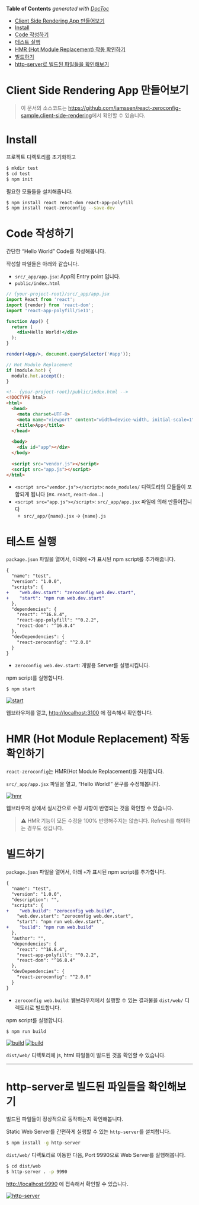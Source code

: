 <!-- START doctoc generated TOC please keep comment here to allow auto update -->
<!-- DON'T EDIT THIS SECTION, INSTEAD RE-RUN doctoc TO UPDATE -->
**Table of Contents**  *generated with [DocToc](https://github.com/thlorenz/doctoc)*

- [Client Side Rendering App 만들어보기](#client-side-rendering-app-%EB%A7%8C%EB%93%A4%EC%96%B4%EB%B3%B4%EA%B8%B0)
- [Install](#install)
- [Code 작성하기](#code-%EC%9E%91%EC%84%B1%ED%95%98%EA%B8%B0)
- [테스트 실행](#%ED%85%8C%EC%8A%A4%ED%8A%B8-%EC%8B%A4%ED%96%89)
- [HMR (Hot Module Replacement) 작동 확인하기](#hmr-hot-module-replacement-%EC%9E%91%EB%8F%99-%ED%99%95%EC%9D%B8%ED%95%98%EA%B8%B0)
- [빌드하기](#%EB%B9%8C%EB%93%9C%ED%95%98%EA%B8%B0)
- [http-server로 빌드된 파일들을 확인해보기](#http-server%EB%A1%9C-%EB%B9%8C%EB%93%9C%EB%90%9C-%ED%8C%8C%EC%9D%BC%EB%93%A4%EC%9D%84-%ED%99%95%EC%9D%B8%ED%95%B4%EB%B3%B4%EA%B8%B0)

<!-- END doctoc generated TOC please keep comment here to allow auto update -->

# Client Side Rendering App 만들어보기

> 이 문서의 소스코드는 <https://github.com/iamssen/react-zeroconfig-sample.client-side-rendering>에서 확인할 수 있습니다.

# Install

프로젝트 디렉토리를 초기화하고

```sh
$ mkdir test
$ cd test
$ npm init
```

필요한 모듈들을 설치해줍니다.

```sh
$ npm install react react-dom react-app-polyfill
$ npm install react-zeroconfig --save-dev
```

# Code 작성하기

간단한 “Hello World” Code를 작성해봅니다.

작성할 파일들은 아래와 같습니다.

- `src/_app/app.jsx`: App의 Entry point 입니다.
- `public/index.html`

```jsx
// {your-project-root}/src/_app/app.jsx
import React from 'react';
import {render} from 'react-dom';
import 'react-app-polyfill/ie11';

function App() {
  return (
    <div>Hello World!</div>
  );
}

render(<App/>, document.querySelector('#app'));

// Hot Module Replacement
if (module.hot) {
  module.hot.accept();
}
```

```html
<!-- {your-project-root}/public/index.html -->
<!DOCTYPE html>
<html>
  <head>
    <meta charset=UTF-8>
    <meta name="viewport" content="width=device-width, initial-scale=1">
    <title>App</title>
  </head>
  
  <body>
    <div id="app"></div>
  </body>
  
  <script src="vendor.js"></script>
  <script src="app.js"></script>
</html>
```

- `<script src="vendor.js"></script>`: `node_modules/` 디렉토리의 모듈들이 포함되게 됩니다 (ex. `react`, `react-dom`...)
- `<script src="app.js"></script>`: `src/_app/app.jsx` 파일에 의해 만들어집니다
  - `src/_app/{name}.jsx` → `{name}.js`

# 테스트 실행

`package.json` 파일을 열어서, 아래에 `+`가 표시된 npm script를 추가해줍니다.

```diff
{
  "name": "test",
  "version": "1.0.0",
  "scripts": {
+    "web.dev.start": "zeroconfig web.dev.start",
+    "start": "npm run web.dev.start"
  },
  "dependencies": {
    "react": "^16.8.4",
    "react-app-polyfill": "^0.2.2",
    "react-dom": "^16.8.4"
  },
  "devDependencies": {
    "react-zeroconfig": "^2.0.0"
  }
}
```

- `zeroconfig web.dev.start`: 개발용 Server를 실행시킵니다.

npm script를 실행합니다.

```sh
$ npm start
```

[![start](images/start.gif)](images/start.gif)

웹브라우저를 열고, <http://localhost:3100> 에 접속해서 확인합니다.

# HMR (Hot Module Replacement) 작동 확인하기

`react-zeroconfig`는 HMR(Hot Module Replacement)를 지원합니다.

`src/_app/app.jsx` 파일을 열고, “Hello World!” 문구를 수정해봅니다.

[![hmr](images/hmr.gif)](images/hmr.gif)

웹브라우저 상에서 실시간으로 수정 사항이 반영되는 것을 확인할 수 있습니다.

> ⚠️ HMR 기능이 모든 수정을 100% 반영해주지는 않습니다. Refresh를 해야하는 경우도 생깁니다.

# 빌드하기

`package.json` 파일을 열어서, 아래 `+`가 표시된 npm script를 추가합니다.

```diff
{
  "name": "test",
  "version": "1.0.0",
  "description": "",
  "scripts": {
+    "web.build": "zeroconfig web.build",
    "web.dev.start": "zeroconfig web.dev.start",
    "start": "npm run web.dev.start",
+    "build": "npm run web.build"
  },
  "author": "",
  "dependencies": {
    "react": "^16.8.4",
    "react-app-polyfill": "^0.2.2",
    "react-dom": "^16.8.4"
  },
  "devDependencies": {
    "react-zeroconfig": "^2.0.0"
  }
}
```

- `zeroconfig web.build`: 웹브라우저에서 실행할 수 있는 결과물을 `dist/web/` 디렉토리로 빌드합니다.

npm script를 실행합니다.

```sh
$ npm run build
```

[![build](images/build.gif)](images/build.gif)
[![build](images/build.png)](images/build.png)

`dist/web/` 디렉토리에 js, html 파일들이 빌드된 것을 확인할 수 있습니다.

--------

# http-server로 빌드된 파일들을 확인해보기

빌드된 파일들이 정상적으로 동작하는지 확인해봅니다.

Static Web Server를 간편하게 실행할 수 있는 `http-server`를 설치합니다.

```sh
$ npm install -g http-server
```

`dist/web/` 디렉토리로 이동한 다음, Port 9990으로 Web Server를 실행해봅니다.

```sh
$ cd dist/web
$ http-server . -p 9990
```

<http://localhost:9990> 에 접속해서 확인할 수 있습니다.

[![http-server](images/http-server.gif)](images/http-server.gif)
